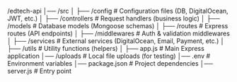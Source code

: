 /edtech-api
│── /src
│   ├── /config         # Configuration files (DB, DigitalOcean, JWT, etc.)
│   ├── /controllers    # Request handlers (business logic)
│   ├── /models         # Database models (Mongoose schemas)
│   ├── /routes         # Express routes (API endpoints)
│   ├── /middlewares    # Auth & validation middlewares
│   ├── /services       # External services (DigitalOcean, Email, Payment, etc.)
│   ├── /utils          # Utility functions (helpers)
│   ├── app.js          # Main Express application
│── /uploads            # Local file uploads (for testing)
│── .env                # Environment variables
│── package.json        # Project dependencies
│── server.js           # Entry point
